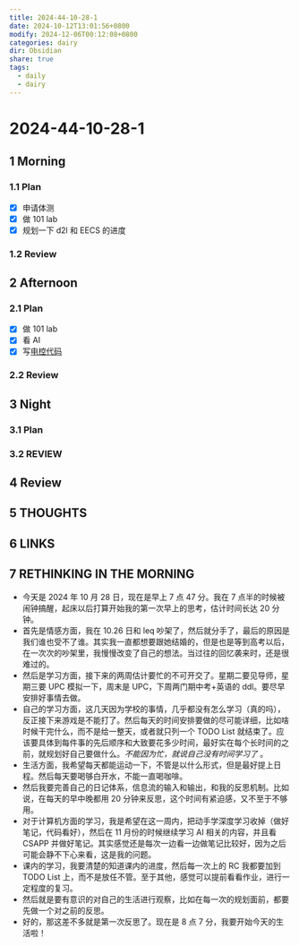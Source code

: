 ```yaml
---
title: 2024-44-10-28-1
date: 2024-10-12T13:01:56+0800
modify: 2024-12-06T00:12:08+0800
categories: dairy
dir: Obsidian
share: true
tags:
  - daily
  - dairy
---
```


# 2024-44-10-28-1

## 1 Morning

### 1.1 Plan

- [x] 申请体测
- [x] 做 101 lab
- [x] 规划一下 d2l 和 EECS 的进度

### 1.2 Review

## 2 Afternoon

### 2.1 Plan

- [x] 做 101 lab
- [x] 看 AI
- [x] 写[电控代码](%E7%94%B5%E6%8E%A7%E4%BB%A3%E7%A0%81.md)

### 2.2 Review

## 3 Night

### 3.1 Plan

### 3.2 REVIEW

## 4 Review

## 5 THOUGHTS

## 6 LINKS

## 7 RETHINKING IN THE MORNING

- 今天是 2024 年 10 月 28 日，现在是早上 7 点 47 分。我在 7 点半的时候被闹钟搞醒，起床以后打算开始我的第一次早上的思考，估计时间长达 20 分钟。
- 首先是情感方面，我在 10.26 日和 leq 吵架了，然后就分手了，最后的原因是我们谁也受不了谁。其实我一直都想要跟她结婚的，但是也是等到高考以后，在一次次的吵架里，我慢慢改变了自己的想法。当过往的回忆袭来时，还是很难过的。
- 然后是学习方面，接下来的两周估计要忙的不可开交了。星期二要见导师，星期三要 UPC 模拟一下，周末是 UPC，下周两门期中考+英语的 ddl。要尽早安排好事情去做。
- 自己的学习方面，这几天因为学校的事情，几乎都没有怎么学习（真的吗），反正接下来游戏是不能打了。然后每天的时间安排要做的尽可能详细，比如啥时候干完什么，而不是给一整天，或者就只列一个 TODO List 就结束了。应该要具体到每件事的先后顺序和大致要花多少时间，最好实在每个长时间的之前，就规划好自己要做什么。*不能因为忙，就说自己没有时间学习了* 。
- 生活方面，我希望每天都能运动一下，不管是以什么形式，但是最好提上日程。然后每天要喝够白开水，不能一直喝咖啡。
- 然后我要完善自己的日记体系，信息流的输入和输出，和我的反思机制。比如说，在每天的早中晚都用 20 分钟来反思，这个时间有紧迫感，又不至于不够用。
- 对于计算机方面的学习，我是希望在这一周内，把动手学深度学习收掉（做好笔记，代码看好），然后在 11 月份的时候继续学习 AI 相关的内容，并且看 CSAPP 并做好笔记。其实感觉还是每次一边看一边做笔记比较好，因为之后可能会静不下心来看，这是我的问题。
- 课内的学习，我要清楚的知道课内的进度，然后每一次上的 RC 我都要加到 TODO List 上，而不是放任不管。至于其他，感觉可以提前看看作业，进行一定程度的复习。
- 然后就是要有意识的对自己的生活进行观察，比如在每一次的规划面前，都要先做一个对之前的反思。
- 好的，那这差不多就是第一次反思了。现在是 8 点 7 分，我要开始今天的生活啦！